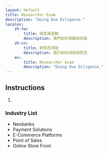 ```yaml
---
layout: default
title: Researcher Exam
description: "Doing Due Diligence."
locales:
    zh-tw:
        title: 研究員測驗
        description: 我們如何測驗研究員
    zh-cn:
        title: 研究员测验
        description: 我们如何测验研究员
    en:
        title: Researcher Exam
        description: "Doing Due Diligence."
---
```


<a name="zh-tw"></a>

<a name="zh-cn"></a>

<a name="en"></a>

## Instructions

1. 

### Industry List

* Neobanks
* Payment Solutions
* E-Commerce Platforms
* Point of Sales
* Online Store Front

